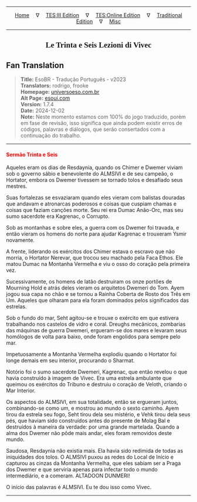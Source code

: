 
---

<!-- Jekyll Page Links -->

<center>
<a href="../../../../../index.html">Home</a>
&emsp;&nabla;&emsp;
<a href="../../../../index-tes3.html">TES:III Edition</a>
&emsp;&nabla;&emsp;
<a href="../../../../index-teso.html">TES:Online Edition</a>
&emsp;&nabla;&emsp;
<a href="../../../../index-traditional.html">Traditional Edition</a>
&emsp;&nabla;&emsp;
<a href="../../../../index-misc.html">Misc</a>
</center>

<!-- Markdown Body Below: -->

---

<center>
<h2><span style="font-family:Georgia">Le Trinta e Seis Lezioni di Vivec</span></h2>
</center>

## Fan Translation

> __Title:__ EsoBR - Tradução Português - v2023\
> __Translators:__ rodrigo, frooke\
> __Homepage:__ [universoeso.com.br][1]\
> __Alt Page:__ [esoui.com][2]\
> __Version:__ 1.7.4\
> __Date:__ 2024-12-02\
> __Note:__ Neste momento estamos com 100% do jogo traduzido, porém em fase de revisão, isso significa que ainda podem existir erros de códigos, palavras e diálogos, que serão consertados com a continuação do trabalho.

[1]: https://www.universoeso.com.br/traducao
[2]: https://www.esoui.com/downloads/info2256-EsoBR-TraduoPortugus-v2023.html

---

#### <span style="color:red">Sermão Trinta e Seis</span>

Aqueles eram os dias de Resdaynia, quando os Chimer e Dwemer viviam sob o governo sábio e benevolente do ALMSIVI e de seu campeão, o Hortator, embora os Dwemer tivessem se tornado tolos e desafiado seus mestres.

Suas fortalezas se esvaziaram quando eles vieram com balistas douradas que andavam e atronarcas poderosos e coisas que cuspiam chamas e coisas que faziam canções morte. Seu rei era Dumac Anão-Orc, mas seu sumo sacerdote era Kagrenac, o Corrupto.

Sob as montanhas e sobre eles, a guerra com os Dwemer foi travada, e então vieram os homens do norte para ajudar Kagrenac e trouxeram Ysmir novamente.

A frente, liderando os exércitos dos Chimer estava o escravo que não morria, o Hortator Nerevar, que trocou seu machado pela Faca Ethos. Ele matou Dumac na Montanha Vermelha e viu o osso do coração pela primeira vez.

Sucessivamente, os homens de latão destruíram os onze portões de Mourning Hold e atrás deles vieram os arquitetos Dwemeri do Tom. Ayem jogou sua capa no chão e se tornou a Rainha Coberta de Rosto dos Três em Um. Aqueles que olharam para ela foram dominados pelos significados das estrelas.

Sob o fundo do mar, Seht agitou-se e trouxe o exército em que estivera trabalhando nos castelos de vidro e coral. Dreughs mecânicos, zombarias das máquinas de guerra Dwemeri, ergueram-se dos mares e levaram seus homólogos de volta para baixo, onde foram engolidos para sempre pelo mar.

Impetuosamente a Montanha Vermelha explodiu quando o Hortator foi longe demais em seu interior, procurando o Sharmat.

Notório foi o sumo sacerdote Dwemeri, Kagrenac, que então revelou o que havia construído à imagem de Vivec. Era uma estrela ambulante que queimou os exércitos do Tribuno e destruiu o coração de Veloth, criando o Mar Interior.

Os aspectos do ALMSIVI, em sua totalidade, então se ergueram juntos, combinando-se como um, e mostrou ao mundo o sexto caminho. Ayem tirou da estrela seu fogo, Seht tirou dela seu mistério, e Vehk tirou dela seus pés, que haviam sido construídos antes do presente de Molag Bal e destruídos à maneira da verdade: por uma grande martelada. Quando a alma dos Dwemer não pôde mais andar, eles foram removidos deste mundo.

Saudosa, Resdaynia não existia mais. Ela havia sido redimida de todas as iniquidades dos tolos. O ALMSIVI puxou as redes do Local de Início e capturou as cinzas da Montanha Vermelha, que eles sabiam ser a Praga dos Dwemer e que serviria apenas para infectar todo o mundo intermediário, e a comeram. ALTADOON DUNMERI!

O início das palavras é ALMSIVI. Eu te dou isso como Vivec.

---
